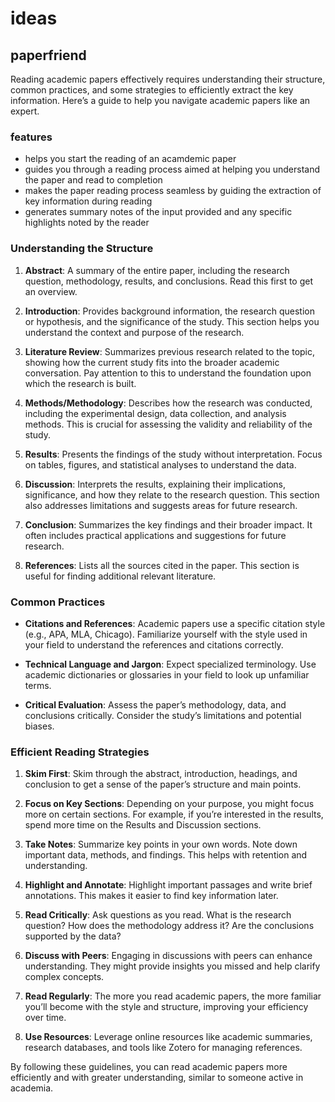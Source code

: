 # ideas

## paperfriend

Reading academic papers effectively requires understanding their structure, common practices, and some strategies to efficiently extract the key information. Here’s a guide to help you navigate academic papers like an expert. 

### features

- helps you start the reading of an acamdemic paper
- guides you through a reading process aimed at helping you understand the paper and read to completion
- makes the paper reading process seamless by guiding the extraction of key information during reading
- generates summary notes of the input provided and any specific highlights noted by the reader


### Understanding the Structure

1. **Abstract**: A summary of the entire paper, including the research question, methodology, results, and conclusions. Read this first to get an overview.

2. **Introduction**: Provides background information, the research question or hypothesis, and the significance of the study. This section helps you understand the context and purpose of the research.

3. **Literature Review**: Summarizes previous research related to the topic, showing how the current study fits into the broader academic conversation. Pay attention to this to understand the foundation upon which the research is built.

4. **Methods/Methodology**: Describes how the research was conducted, including the experimental design, data collection, and analysis methods. This is crucial for assessing the validity and reliability of the study.

5. **Results**: Presents the findings of the study without interpretation. Focus on tables, figures, and statistical analyses to understand the data.

6. **Discussion**: Interprets the results, explaining their implications, significance, and how they relate to the research question. This section also addresses limitations and suggests areas for future research.

7. **Conclusion**: Summarizes the key findings and their broader impact. It often includes practical applications and suggestions for future research.

8. **References**: Lists all the sources cited in the paper. This section is useful for finding additional relevant literature.

### Common Practices

- **Citations and References**: Academic papers use a specific citation style (e.g., APA, MLA, Chicago). Familiarize yourself with the style used in your field to understand the references and citations correctly.

- **Technical Language and Jargon**: Expect specialized terminology. Use academic dictionaries or glossaries in your field to look up unfamiliar terms.

- **Critical Evaluation**: Assess the paper’s methodology, data, and conclusions critically. Consider the study’s limitations and potential biases.

### Efficient Reading Strategies

1. **Skim First**: Skim through the abstract, introduction, headings, and conclusion to get a sense of the paper’s structure and main points.

2. **Focus on Key Sections**: Depending on your purpose, you might focus more on certain sections. For example, if you’re interested in the results, spend more time on the Results and Discussion sections.

3. **Take Notes**: Summarize key points in your own words. Note down important data, methods, and findings. This helps with retention and understanding.

4. **Highlight and Annotate**: Highlight important passages and write brief annotations. This makes it easier to find key information later.

5. **Read Critically**: Ask questions as you read. What is the research question? How does the methodology address it? Are the conclusions supported by the data?

6. **Discuss with Peers**: Engaging in discussions with peers can enhance understanding. They might provide insights you missed and help clarify complex concepts.

7. **Read Regularly**: The more you read academic papers, the more familiar you’ll become with the style and structure, improving your efficiency over time.

8. **Use Resources**: Leverage online resources like academic summaries, research databases, and tools like Zotero for managing references.

By following these guidelines, you can read academic papers more efficiently and with greater understanding, similar to someone active in academia.


